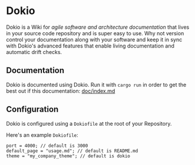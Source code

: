 # Dokio 

Dokio is a Wiki for *agile software and architecture documentation* that lives in your source code repository and is super easy to use. Why not version control your documentation along with your software and keep it in sync with Dokio's advanced features that enable living documentation and automatic drift checks.

## Documentation

Dokio is documented using Dokio. Run it with `cargo run` in order to get the best out if this documentation:
[doc/index.md](doc/index.md)

## Configuration

Dokio is configured using a `Dokiofile` at the root of your Repository.

Here's an example `Dokiofile`:

    port = 4000; // default is 3000
    default_page = "usage.md"; // default is README.md
    theme = "my_company_theme"; // default is dokio

